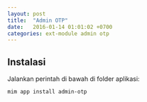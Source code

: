 ```yaml
---
layout: post
title:  "Admin OTP"
date:   2016-01-14 01:01:02 +0700
categories: ext-module admin otp
---
```


## Instalasi

Jalankan perintah di bawah di folder aplikasi:

```
mim app install admin-otp
```
